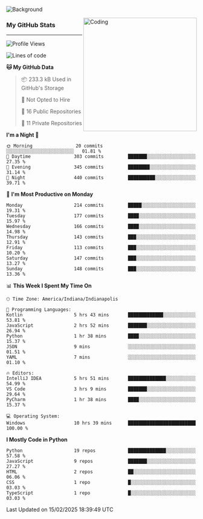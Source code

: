 ![Background](https://github.com/Nguyen-Noah/Nguyen-Noah/assets/112649680/f5d2296f-0508-400c-abcf-47c085708a2a)

<img align="right" alt="Coding" width="300" src="https://cdn.dribbble.com/users/1277312/screenshots/14733298/media/39b1045e593737587dd60e42c8422d1f.gif" >

### My GitHub Stats
---
<!--START_SECTION:waka-->
![Profile Views](http://img.shields.io/badge/Profile%20Views-0-blue)

![Lines of code](https://img.shields.io/badge/From%20Hello%20World%20I%27ve%20Written-7.4%20million%20lines%20of%20code-blue)

**🐱 My GitHub Data** 

> 📦 233.3 kB Used in GitHub's Storage 
 > 
> 🚫 Not Opted to Hire
 > 
> 📜 16 Public Repositories 
 > 
> 🔑 11 Private Repositories 
 > 
**I'm a Night 🦉** 

```text
🌞 Morning                20 commits          ░░░░░░░░░░░░░░░░░░░░░░░░░   01.81 % 
🌆 Daytime                303 commits         ███████░░░░░░░░░░░░░░░░░░   27.35 % 
🌃 Evening                345 commits         ████████░░░░░░░░░░░░░░░░░   31.14 % 
🌙 Night                  440 commits         ██████████░░░░░░░░░░░░░░░   39.71 % 
```
📅 **I'm Most Productive on Monday** 

```text
Monday                   214 commits         █████░░░░░░░░░░░░░░░░░░░░   19.31 % 
Tuesday                  177 commits         ████░░░░░░░░░░░░░░░░░░░░░   15.97 % 
Wednesday                166 commits         ████░░░░░░░░░░░░░░░░░░░░░   14.98 % 
Thursday                 143 commits         ███░░░░░░░░░░░░░░░░░░░░░░   12.91 % 
Friday                   113 commits         ███░░░░░░░░░░░░░░░░░░░░░░   10.20 % 
Saturday                 147 commits         ███░░░░░░░░░░░░░░░░░░░░░░   13.27 % 
Sunday                   148 commits         ███░░░░░░░░░░░░░░░░░░░░░░   13.36 % 
```


📊 **This Week I Spent My Time On** 

```text
🕑︎ Time Zone: America/Indiana/Indianapolis

💬 Programming Languages: 
Kotlin                   5 hrs 43 mins       █████████████░░░░░░░░░░░░   53.81 % 
JavaScript               2 hrs 52 mins       ███████░░░░░░░░░░░░░░░░░░   26.94 % 
Python                   1 hr 38 mins        ████░░░░░░░░░░░░░░░░░░░░░   15.37 % 
JSON                     9 mins              ░░░░░░░░░░░░░░░░░░░░░░░░░   01.51 % 
YAML                     7 mins              ░░░░░░░░░░░░░░░░░░░░░░░░░   01.10 % 

🔥 Editors: 
IntelliJ IDEA            5 hrs 51 mins       ██████████████░░░░░░░░░░░   54.99 % 
VS Code                  3 hrs 9 mins        ███████░░░░░░░░░░░░░░░░░░   29.64 % 
PyCharm                  1 hr 38 mins        ████░░░░░░░░░░░░░░░░░░░░░   15.37 % 

💻 Operating System: 
Windows                  10 hrs 39 mins      █████████████████████████   100.00 % 
```

**I Mostly Code in Python** 

```text
Python                   19 repos            ██████████████░░░░░░░░░░░   57.58 % 
JavaScript               9 repos             ███████░░░░░░░░░░░░░░░░░░   27.27 % 
HTML                     2 repos             ██░░░░░░░░░░░░░░░░░░░░░░░   06.06 % 
CSS                      1 repo              █░░░░░░░░░░░░░░░░░░░░░░░░   03.03 % 
TypeScript               1 repo              █░░░░░░░░░░░░░░░░░░░░░░░░   03.03 % 
```




 Last Updated on 15/02/2025 18:39:49 UTC
<!--END_SECTION:waka-->

<!--
**Nguyen-Noah/Nguyen-Noah** is a ✨ _special_ ✨ repository because its `README.md` (this file) appears on your GitHub profile.

Here are some ideas to get you started:

- 🔭 I’m currently working on ...
- 🌱 I’m currently learning ...
- 👯 I’m looking to collaborate on ...
- 🤔 I’m looking for help with ...
- 💬 Ask me about ...
- 📫 How to reach me: ...
- 😄 Pronouns: ...
- ⚡ Fun fact: ...
-->
